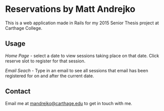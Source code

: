 # Reservations by Matt Andrejko

This is a web application made in Rails for my 2015 Senior Thesis project at Carthage 
College.

## Usage

_Home Page_ - select a date to view sessions taking place on that date. Click reserve
slot to register for that session.

_Email Seach_ - Type in an email to see all sessions that email has been registered
for on and after the current date.

## Contact

Email me at mandrejko@carthage.edu to get in touch with me.